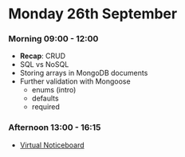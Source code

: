 # Monday 26th September

### Morning 09:00 - 12:00

+ **Recap**: CRUD
+ SQL vs NoSQL
+ Storing arrays in MongoDB documents
+ Further validation with Mongoose
    + enums (intro)
    + defaults
    + required

### Afternoon 13:00 - 16:15

+ [Virtual Noticeboard](https://github.com/FrancoSpeziali/db-virtual-noticeboard)
